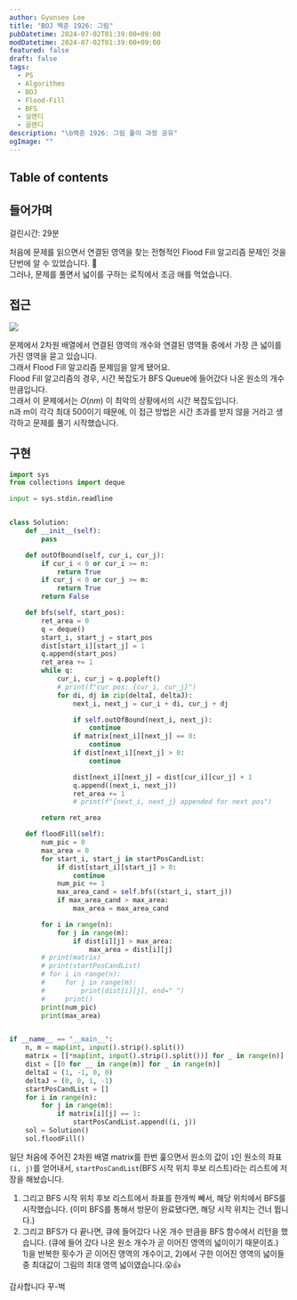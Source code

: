 ```yaml
---
author: Gyunseo Lee
title: "BOJ 백준 1926: 그림"
pubDatetime: 2024-07-02T01:39:00+09:00
modDatetime: 2024-07-02T01:39:00+09:00
featured: false
draft: false
tags:
  - PS
  - Algorithms
  - BOJ
  - Flood-Fill
  - BFS
  - 실랜디
  - 골랜디
description: "\b백준 1926: 그림 풀이 과정 공유"
ogImage: ""
---
```


## Table of contents

## 들어가며

걸린시간: 29분

처음에 문제를 읽으면서 연결된 영역을 찾는 전형적인 Flood Fill 알고리즘 문제인 것을 단번에 알 수 있었습니다. 🥸  
그러나, 문제를 풀면서 넓이를 구하는 로직에서 조금 애를 먹었습니다.

## 접근

![](https://res.cloudinary.com/gyunseo-blog/image/upload/f_auto/v1719852642/image_rsbajy.png)

문제에서 2차원 배열에서 연결된 영역의 개수와 연결된 영역들 중에서 가장 큰 넓이를 가진 영역을 묻고 있습니다.  
그래서 Flood Fill 알고리즘 문제임을 알게 됐어요.  
Flood Fill 알고리즘의 경우, 시간 복잡도가 BFS Queue에 들어갔다 나온 원소의 개수만큼입니다.  
그래서 이 문제에서는 $O(nm)$ 이 최악의 상황에서의 시간 복잡도입니다.  
n과 m이 각각 최대 500이기 때문에, 이 접근 방법은 시간 초과를 받지 않을 거라고 생각하고 문제를 풀기 시작했습니다.

## 구현

```python
import sys
from collections import deque

input = sys.stdin.readline


class Solution:
    def __init__(self):
        pass

    def outOfBound(self, cur_i, cur_j):
        if cur_i < 0 or cur_i >= n:
            return True
        if cur_j < 0 or cur_j >= m:
            return True
        return False

    def bfs(self, start_pos):
        ret_area = 0
        q = deque()
        start_i, start_j = start_pos
        dist[start_i][start_j] = 1
        q.append(start_pos)
        ret_area += 1
        while q:
            cur_i, cur_j = q.popleft()
            # print(f"cur pos: {cur_i, cur_j}")
            for di, dj in zip(deltaI, deltaJ):
                next_i, next_j = cur_i + di, cur_j + dj

                if self.outOfBound(next_i, next_j):
                    continue
                if matrix[next_i][next_j] == 0:
                    continue
                if dist[next_i][next_j] > 0:
                    continue

                dist[next_i][next_j] = dist[cur_i][cur_j] + 1
                q.append((next_i, next_j))
                ret_area += 1
                # print(f"{next_i, next_j} appended for next pos")

        return ret_area

    def floodFill(self):
        num_pic = 0
        max_area = 0
        for start_i, start_j in startPosCandList:
            if dist[start_i][start_j] > 0:
                continue
            num_pic += 1
            max_area_cand = self.bfs((start_i, start_j))
            if max_area_cand > max_area:
                max_area = max_area_cand

        for i in range(n):
            for j in range(m):
                if dist[i][j] > max_area:
                    max_area = dist[i][j]
        # print(matrix)
        # print(startPosCandList)
        # for i in range(n):
        #     for j in range(m):
        #         print(dist[i][j], end=" ")
        #     print()
        print(num_pic)
        print(max_area)


if __name__ == "__main__":
    n, m = map(int, input().strip().split())
    matrix = [[*map(int, input().strip().split())] for _ in range(n)]
    dist = [[0 for __ in range(m)] for _ in range(n)]
    deltaI = (1, -1, 0, 0)
    deltaJ = (0, 0, 1, -1)
    startPosCandList = []
    for i in range(n):
        for j in range(m):
            if matrix[i][j] == 1:
                startPosCandList.append((i, j))
    sol = Solution()
    sol.floodFill()
```

일단 처음에 주어진 2차원 배열 matrix를 한번 훑으면서 원소의 값이 `1`인 원소의 좌표 `(i, j)`를 얻어내서, `startPosCandList`(BFS 시작 위치 후보 리스트)라는 리스트에 저장을 해놨습니다.

1. 그리고 BFS 시작 위치 후보 리스트에서 좌표를 한개씩 빼서, 해당 위치에서 BFS를 시작했습니다. (이미 BFS를 통해서 방문이 완료됐다면, 해당 시작 위치는 건너 뜁니다.)
2. 그리고 BFS가 다 끝나면, 큐에 들어갔다 나온 개수 만큼을 BFS 함수에서 리턴을 했습니다. (큐에 들어 갔다 나온 원소 개수가 곧 이어진 영역의 넓이이기 때문이죠.)  
   1)을 반복한 횟수가 곧 이어진 영역의 개수이고, 2)에서 구한 이어진 영역의 넓이들 중 최대값이 그림의 최대 영역 넓이였습니다.😮👍

감사합니다 꾸-벅
